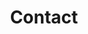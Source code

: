 ---
# An instance of the Contact widget.
widget: contact

# This file represents a page section.
headless: true

# Order that this section appears on the page.
weight: 130

title: Contact
subtitle:

content:
  # Automatically link email and phone or display as text?
  autolink: true


  # Contact details (edit or remove options as required)
  email: 
  phone: 
  address:
    street: Department of Mathematical Sciences, University Heights
    city: Newark
    region: NJ
    postcode: '07102'
    country: United States
    country_code: US
  coordinates:
    latitude: '40.742700'
    longitude: '-74.176944'
  directions: __105A Cullimore Hall.__ 
  office_hours:
    - 'Tuesday/Friday 2:50-3:50'
  contact_links:
    - icon: video
      icon_pack: fas
      name: Zoom Room
      link: 


design:
  columns: '2'
---